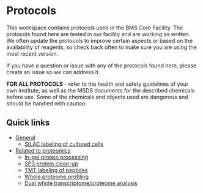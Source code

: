 # Protocols
This workspace contains protocols used in the BMS Core Facility. The protocols found here are tested in our facility and are working as written. We often update the protocols to improve certain aspects or based on the availability of reagents, so check back often to make sure you are using the most recent version.

If you have a question or issue with any of the protocols found here, please create an issue so we can address it.


**FOR ALL PROTOCOLS** - refer to the health and safety guidelines of your own institute, as well as the MSDS documents for the described chemicals before use. Some of the chemicals and objects used are dangerous and should be handled with caution.

## Quick links <!-- omit in toc -->

- [General](https://github.com/bmsCoreFacility/protocols/blob/main/general)
    - [SILAC labeling of cultured cells](https://github.com/bmsCoreFacility/protocols/blob/main/general/silacLabelingOfCulturedCells.md)
- [Related to proteomics](https://github.com/bmsCoreFacility/protocols/blob/main/proteomics)
    - [In-gel protein processing](https://github.com/bmsCoreFacility/protocols/blob/main/proteomics/inGelProteinProcessing.md)
    - [SP3 protein clean-up](https://github.com/bmsCoreFacility/protocols/blob/main/proteomics/sp3ProteinCleanup.md)
    - [TMT labeling of peptides](https://github.com/bmsCoreFacility/protocols/blob/main/proteomics/tmtLabelingOfPeptides.md)
    - [Whole proteome profiling](https://github.com/bmsCoreFacility/protocols/blob/main/proteomics/wholeProteomeProfiling.md)
    - [Dual whole transcriptome/proteome analysis](https://github.com/bmsCoreFacility/protocols/blob/main/proteomics/wholeTranscriptomeProteomeAnalysis.md)